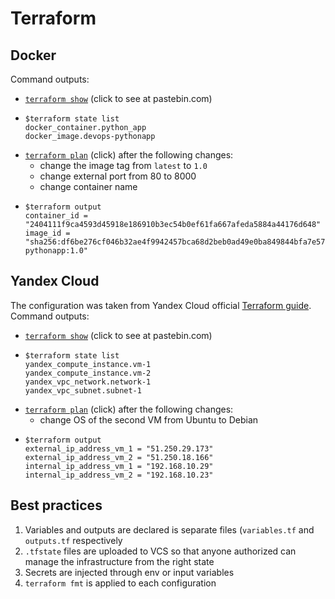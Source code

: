 # Terraform

## Docker
Command outputs:
- [`terraform show`](https://pastebin.com/y12r0PDA) (click to see at pastebin.com)
- ```
  $terraform state list
  docker_container.python_app
  docker_image.devops-pythonapp
  ```
- [`terraform plan`](https://pastebin.com/4rSRTgbw) (click) after the following changes:
  - change the image tag from `latest` to `1.0`
  - change external port from 80 to 8000
  - change container name
- ```
  $terraform output
  container_id = "2404111f9ca4593d45918e186910b3ec54b0ef61fa667afeda5884a44176d648"
  image_id = "sha256:df6be276cf046b32ae4f9942457bca68d2beb0ad49e0ba849844bfa7e57eb01fe2xen/devops-pythonapp:1.0"
  ```
  
## Yandex Cloud
The configuration was taken from Yandex Cloud official [Terraform guide](https://cloud.yandex.ru/docs/tutorials/infrastructure-management/terraform-quickstart).
Command outputs:
- [`terraform show`](https://pastebin.com/t81aSnXh) (click to see at pastebin.com)
- ```
  $terraform state list
  yandex_compute_instance.vm-1
  yandex_compute_instance.vm-2
  yandex_vpc_network.network-1
  yandex_vpc_subnet.subnet-1
  ```
- [`terraform plan`](https://pastebin.com/hfTCamhL) (click) after the following changes:
  - change OS of the second VM from Ubuntu to Debian
- ```
  $terraform output
  external_ip_address_vm_1 = "51.250.29.173"
  external_ip_address_vm_2 = "51.250.18.166"
  internal_ip_address_vm_1 = "192.168.10.29"
  internal_ip_address_vm_2 = "192.168.10.23"
  ```
  
## Best practices
1. Variables and outputs are declared is separate files (`variables.tf` and `outputs.tf` respectively
2. `.tfstate` files are uploaded to VCS so that anyone authorized can manage the infrastructure from the right state
3. Secrets are injected through env or input variables
4. `terraform fmt` is applied to each configuration